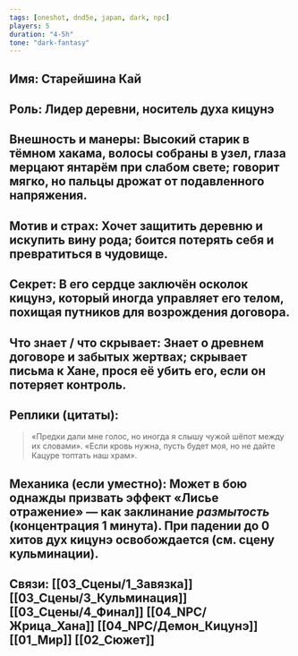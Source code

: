 ```yaml
---
tags: [oneshot, dnd5e, japan, dark, npc]
players: 5
duration: "4-5h"
tone: "dark-fantasy"
---
```


## Имя: Старейшина Кай
## Роль: Лидер деревни, носитель духа кицунэ
## Внешность и манеры: Высокий старик в тёмном хакама, волосы собраны в узел, глаза мерцают янтарём при слабом свете; говорит мягко, но пальцы дрожат от подавленного напряжения.
## Мотив и страх: Хочет защитить деревню и искупить вину рода; боится потерять себя и превратиться в чудовище.
## Секрет: В его сердце заключён осколок кицунэ, который иногда управляет его телом, похищая путников для возрождения договора.
## Что знает / что скрывает: Знает о древнем договоре и забытых жертвах; скрывает письма к Хане, прося её убить его, если он потеряет контроль.
## Реплики (цитаты):
> «Предки дали мне голос, но иногда я слышу чужой шёпот между их словами».
> «Если кровь нужна, пусть будет моя, но не дайте Кацуре топтать наш храм».
## Механика (если уместно): Может в бою однажды призвать эффект «Лисье отражение» — как заклинание *размытость* (концентрация 1 минута). При падении до 0 хитов дух кицунэ освобождается (см. сцену кульминации).
## Связи: [[03_Сцены/1_Завязка]] [[03_Сцены/3_Кульминация]] [[03_Сцены/4_Финал]] [[04_NPC/Жрица_Хана]] [[04_NPC/Демон_Кицунэ]] [[01_Мир]] [[02_Сюжет]]
